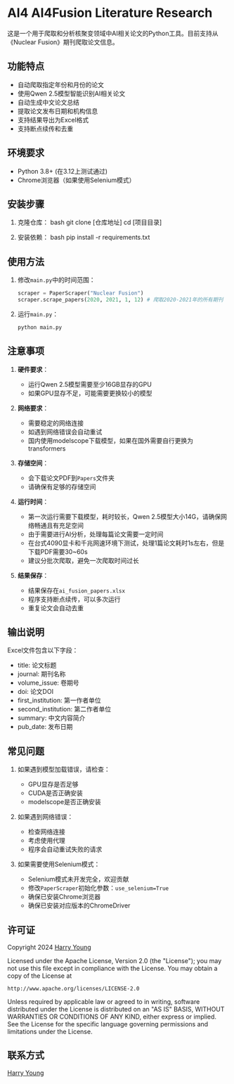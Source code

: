 # AI4 AI4Fusion Literature Research

这是一个用于爬取和分析核聚变领域中AI相关论文的Python工具。目前支持从《Nuclear Fusion》期刊爬取论文信息。

## 功能特点

- 自动爬取指定年份和月份的论文
- 使用Qwen 2.5模型智能识别AI相关论文
- 自动生成中文论文总结
- 提取论文发布日期和机构信息
- 支持结果导出为Excel格式
- 支持断点续传和去重

## 环境要求

- Python 3.8+ (在3.12上测试通过)
- Chrome浏览器（如果使用Selenium模式）

## 安装步骤

1. 克隆仓库：
   bash
   git clone [仓库地址]
   cd [项目目录]

2. 安装依赖：
   bash
   pip install -r requirements.txt

## 使用方法

1. 修改`main.py`中的时间范围：

   ```python
   scraper = PaperScraper("Nuclear Fusion")
   scraper.scrape_papers(2020, 2021, 1, 12) # 爬取2020-2021年的所有期刊
   ```

2. 运行`main.py`：

   ```bash
   python main.py

## 注意事项

1. **硬件要求**：
   - 运行Qwen 2.5模型需要至少16GB显存的GPU
   - 如果GPU显存不足，可能需要更换较小的模型

2. **网络要求**：
   - 需要稳定的网络连接
   - 如遇到网络错误会自动重试
   - 国内使用modelscope下载模型，如果在国外需要自行更换为transformers

3. **存储空间**：
   - 会下载论文PDF到`Papers`文件夹
   - 请确保有足够的存储空间

4. **运行时间**：
   - 第一次运行需要下载模型，耗时较长，Qwen 2.5模型大小14G，请确保网络畅通且有充足空间
   - 由于需要进行AI分析，处理每篇论文需要一定时间
   - 在台式4090显卡和千兆网速环境下测试，处理1篇论文耗时1s左右，但是下载PDF需要30~60s
   - 建议分批次爬取，避免一次爬取时间过长

5. **结果保存**：
   - 结果保存在`ai_fusion_papers.xlsx`
   - 程序支持断点续传，可以多次运行
   - 重复论文会自动去重

## 输出说明

Excel文件包含以下字段：
- title: 论文标题
- journal: 期刊名称
- volume_issue: 卷期号
- doi: 论文DOI
- first_institution: 第一作者单位
- second_institution: 第二作者单位
- summary: 中文内容简介
- pub_date: 发布日期

## 常见问题

1. 如果遇到模型加载错误，请检查：
   - GPU显存是否足够
   - CUDA是否正确安装
   - modelscope是否正确安装

2. 如果遇到网络错误：
   - 检查网络连接
   - 考虑使用代理
   - 程序会自动重试失败的请求

3. 如果需要使用Selenium模式：
   - Selenium模式未开发完全，欢迎贡献
   - 修改`PaperScraper`初始化参数：`use_selenium=True`
   - 确保已安装Chrome浏览器
   - 确保已安装对应版本的ChromeDriver

## 许可证

Copyright 2024 [Harry Young](https://github.com/ZhenghaoYang19)

Licensed under the Apache License, Version 2.0 (the "License");
you may not use this file except in compliance with the License.
You may obtain a copy of the License at

    http://www.apache.org/licenses/LICENSE-2.0

Unless required by applicable law or agreed to in writing, software
distributed under the License is distributed on an "AS IS" BASIS,
WITHOUT WARRANTIES OR CONDITIONS OF ANY KIND, either express or implied.
See the License for the specific language governing permissions and
limitations under the License.

## 联系方式

[Harry Young](https://github.com/ZhenghaoYang19)
